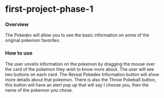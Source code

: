 # first-project-phase-1


### Overview
The Pokedex will allow you to see the basic information on some of the original pokemon favorites. 


### How to use
 The user unveils information on the pokemon by dragging the mouse over the card of the pokemon they wish to know more about. The user will see two buttons on each card. The Reveal Pokedex Information button will show more details about that pokemon. There is also the Throw Pokeball button, this button will have an alert pop up that will say I choose you, then the name of the pokemon you chose.